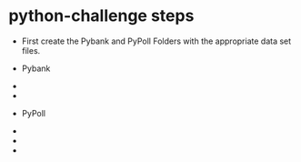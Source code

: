 # python-challenge steps
* First create the Pybank and PyPoll Folders with the appropriate data set files.
* Pybank
*
*

* PyPoll
*
*
*

